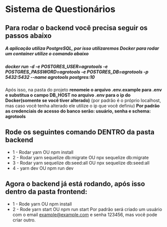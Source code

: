# Sistema de Questionários

## Para rodar o backend você precisa seguir os passos abaixo

##### A aplicação utiliza PostgreSQL, por isso utilizaremos Docker para rodar um container utilize o comando abaixo

##### docker run -d -e POSTGRES_USER=agrotools -e POSTGRES_PASSWORD=agrotools -e POSTGRES_DB=agrotools -p 5432:5432 --name agrotools postgres:10 

Após isso, na pasta do projeto **renomeie o arquivo .env.example para .env e substitua o campo DB_HOST no arquivo .env para o ip do Docker(somente se você tiver alterado)** 
(por padrão é o próprio localhost, mas caso você tenha alterado ele utilize o ip que você definiu)
**Por padrão as credenciais de acesso do banco serão: usuário, senha e schema: agrotools**

## Rode os seguintes comando DENTRO da pasta backend 

- 1 - Rodar yarn OU npm install
- 2 - Rodar yarn sequelize db:migrate OU npx sequelize db:migrate
- 3 - Rodar yarn sequelize db:seed:all OU npx sequelize db:seed:all  
- 4 - yarn dev OU npm run dev

## Agora o backend já está rodando, após isso dentro da pasta frontend: 
- 1 - Rode yarn OU npm install
- 2 - Rode yarn start OU npm run start
Por padrão será criado um usuário com o email example@example.com e senha 123456, mas você pode criar outro.
